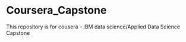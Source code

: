 # Coursera_Capstone
This repository is for cousera - IBM data science/Applied Data Science Capstone
